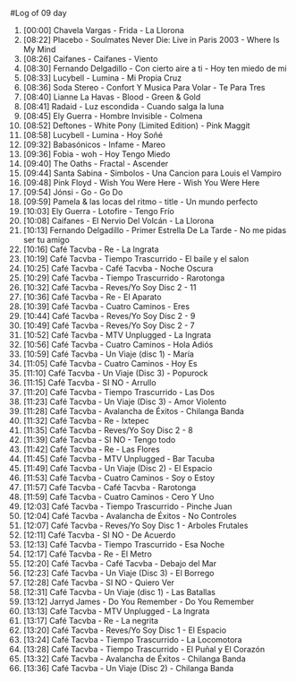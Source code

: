 #Log of 09 day

1. [00:00] Chavela Vargas - Frida - La Llorona
1. [08:22] Placebo - Soulmates Never Die: Live in Paris 2003 - Where Is My Mind
1. [08:26] Caifanes - Caifanes - Viento
1. [08:30] Fernando Delgadillo - Con cierto aire a ti - Hoy ten miedo de mi
1. [08:33] Lucybell - Lumina - Mi Propia Cruz
1. [08:36] Soda Stereo - Confort Y Musica Para Volar - Te Para Tres
1. [08:40] Lianne La Havas - Blood - Green & Gold
1. [08:41] Radaid - Luz escondida - Cuando salga la luna
1. [08:45] Ely Guerra - Hombre Invisible - Colmena
1. [08:52] Deftones - White Pony (Limited Edition) - Pink Maggit
1. [08:58] Lucybell - Lumina - Hoy Soñé
1. [09:32] Babasónicos - Infame - Mareo
1. [09:36] Fobia - woh - Hoy Tengo Miedo
1. [09:40] The Oaths - Fractal - Ascender
1. [09:44] Santa Sabina - Simbolos - Una Cancion para Louis el Vampiro
1. [09:48] Pink Floyd - Wish You Were Here - Wish You Were Here
1. [09:54] Jónsi - Go - Go Do
1. [09:59] Pamela & las locas del ritmo - title - Un mundo perfecto
1. [10:03] Ely Guerra - Lotofire - Tengo Frío
1. [10:08] Caifanes - El Nervio Del Volcán - La Llorona
1. [10:13] Fernando Delgadillo - Primer Estrella De La Tarde - No me pidas ser tu amigo
1. [10:16] Café Tacvba - Re - La Ingrata
1. [10:19] Café Tacvba - Tiempo Trascurrido - El baile y el salon
1. [10:25] Café Tacvba - Café Tacvba - Noche Oscura
1. [10:29] Café Tacvba - Tiempo Trascurrido - Rarotonga
1. [10:32] Café Tacvba - Reves/Yo Soy Disc 2 - 11
1. [10:36] Café Tacvba - Re - El Aparato
1. [10:39] Café Tacvba - Cuatro Caminos - Eres
1. [10:44] Café Tacvba - Reves/Yo Soy Disc 2 - 9
1. [10:49] Café Tacvba - Reves/Yo Soy Disc 2 - 7
1. [10:52] Café Tacvba - MTV Unplugged - La Ingrata
1. [10:56] Café Tacvba - Cuatro Caminos - Hola Adiós
1. [10:59] Café Tacvba - Un Viaje (disc 1) - María
1. [11:05] Café Tacvba - Cuatro Caminos - Hoy Es
1. [11:10] Café Tacvba - Un Viaje (Disc 3) - Popurock
1. [11:15] Café Tacvba - SI NO - Arrullo
1. [11:20] Café Tacvba - Tiempo Trascurrido - Las Dos
1. [11:23] Café Tacvba - Un Viaje (Disc 3) - Amor Violento
1. [11:28] Café Tacvba - Avalancha de Éxitos - Chilanga Banda
1. [11:32] Café Tacvba - Re - Ixtepec
1. [11:35] Café Tacvba - Reves/Yo Soy Disc 2 - 8
1. [11:39] Café Tacvba - SI NO - Tengo todo
1. [11:42] Café Tacvba - Re - Las Flores
1. [11:45] Café Tacvba - MTV Unplugged - Bar Tacuba
1. [11:49] Café Tacvba - Un Viaje (Disc 2) - El Espacio
1. [11:53] Café Tacvba - Cuatro Caminos - Soy o Estoy
1. [11:57] Café Tacvba - Café Tacvba - Rarotonga
1. [11:59] Café Tacvba - Cuatro Caminos - Cero Y Uno
1. [12:03] Café Tacvba - Tiempo Trascurrido - Pinche Juan
1. [12:04] Café Tacvba - Avalancha de Éxitos - No Controles
1. [12:07] Café Tacvba - Reves/Yo Soy Disc 1 - Arboles Frutales
1. [12:11] Café Tacvba - SI NO - De Acuerdo
1. [12:13] Café Tacvba - Tiempo Trascurrido - Esa Noche
1. [12:17] Café Tacvba - Re - El Metro
1. [12:20] Café Tacvba - Café Tacvba - Debajo del Mar
1. [12:23] Café Tacvba - Un Viaje (Disc 3) - El Borrego
1. [12:28] Café Tacvba - SI NO - Quiero Ver
1. [12:31] Café Tacvba - Un Viaje (disc 1) - Las Batallas
1. [13:12] Jarryd James - Do You Remember - Do You Remember
1. [13:13] Café Tacvba - MTV Unplugged - La Ingrata
1. [13:17] Café Tacvba - Re - La negrita
1. [13:20] Café Tacvba - Reves/Yo Soy Disc 1 - El Espacio
1. [13:24] Café Tacvba - Tiempo Trascurrido - La Locomotora
1. [13:28] Café Tacvba - Tiempo Trascurrido - El Puñal y El Corazón
1. [13:32] Café Tacvba - Avalancha de Éxitos - Chilanga Banda
1. [13:36] Café Tacvba - Un Viaje (Disc 2) - Chilanga Banda
